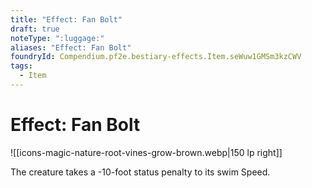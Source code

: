 ```yaml
---
title: "Effect: Fan Bolt"
draft: true
noteType: ":luggage:"
aliases: "Effect: Fan Bolt"
foundryId: Compendium.pf2e.bestiary-effects.Item.seWuw1GMSm3kzCWV
tags:
  - Item
---
```


# Effect: Fan Bolt
![[icons-magic-nature-root-vines-grow-brown.webp|150 lp right]]

The creature takes a -10-foot status penalty to its swim Speed.
